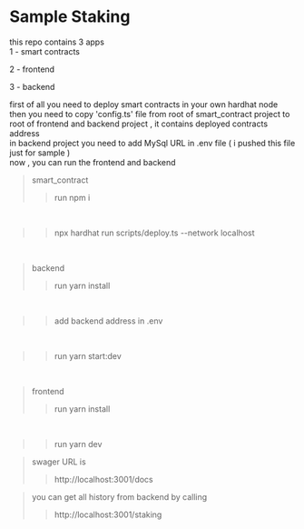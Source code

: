 # Sample Staking

this repo contains 3 apps
<br/>
1 - smart contracts

2 - frontend

3 - backend


first of all you need to deploy smart contracts in your own hardhat node 
<br/>
then you need to copy 'config.ts' file from root of smart_contract project to root of frontend and backend project , it contains deployed contracts address
<br/>
in backend project you need to add MySql URL in .env file ( i pushed this file just for sample )
<br/>
now , you can run the frontend and backend

>smart_contract 
>>run npm i
<br/> 

>>npx hardhat run scripts/deploy.ts --network localhost 
<br/>

>backend 
>> run yarn install
<br/>

>> add backend address in .env
<br/>

>> run yarn start:dev
<br/>

>frontend 
>> run yarn install
<br/>

>>run yarn dev

>swager URL is 
>>http://localhost:3001/docs

>you can get all history from backend by calling
>>http://localhost:3001/staking